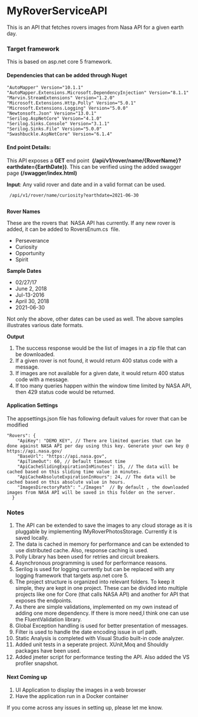 # MyRoverServiceAPI
This is an API that fetches rovers images from Nasa API for a given earth day.

### Target framework

This is based on asp.net core 5 framework.

#### Dependencies that can be added through Nuget
```
"AutoMapper" Version="10.1.1"
"AutoMapper.Extensions.Microsoft.DependencyInjection" Version="8.1.1"
"Marvin.StreamExtensions" Version="1.2.0"
"Microsoft.Extensions.Http.Polly" Version="5.0.1"
"Microsoft.Extensions.Logging" Version="5.0.0"
"Newtonsoft.Json" Version="13.0.1"
"Serilog.AspNetCore" Version="4.1.0"
"Serilog.Sinks.Console" Version="3.1.1"
"Serilog.Sinks.File" Version="5.0.0"
"Swashbuckle.AspNetCore" Version="6.1.4"
```
#### End point Details:

This API exposes a **GET** end point  **(/api/v1/rover/name/{RoverName}?earthdate={EarthDate})**. This can be verified using the added swagger page **(/swagger/index.html)**

**Input**: Any valid rover and date and in a valid format can be used.
```
 /api/v1/rover/name/curiosity?earthdate=2021-06-30
 
```
**Rover Names**

These are the rovers that  NASA API has currently. If any new rover is added, it can be added to RoversEnum.cs  file.
 - Perseverance
 - Curiosity
 - Opportunity
 - Spirit 

**Sample Dates**

- 02/27/17
- June 2, 2018
- Jul-13-2016
- April 30, 2018
- 2021-06-30

Not only the above, other dates can be used as well. The above samples illustrates various date formats.

**Output** 

1. The success response would be the list of images in a zip file that can be downloaded.
2. If a given rover is not found, it would return 400 status code with a message.
3. If images are not available for a given date, it would return 400 status code with a message.
4. If too many queries happen within the window time limited by NASA API, then 429 status code would be returned.

#### Application Settings

The appsettings.json file has following default values for rover that can be modified
```
"Rovers": {
    "ApiKey": "DEMO_KEY", // There are limited queries that can be done against NASA API per day using this key. Generate your own key @ https://api.nasa.gov/
    "BaseUrl": "https://api.nasa.gov",
    "ApiTimeOut": 60, // Default timeout time
    "ApiCacheSlidingExpirationInMinutes": 15, // The data will be cached based on this sliding time value in minutes.
    "ApiCacheAbsoluteExpirationInHours": 24, // The data will be cached based on this absolute value in hours.
    "ImagesDirectoryPath": "./Images"  // By default , the downloaded images from NASA API will be saved in this folder on the server.
  }
```
### Notes
 1. The API can be extended to save the images to any cloud storage as it is pluggable by implementing IMyRoverPhotosStorage. Currently it is saved locally.
2. The data is cached in memory for performance and can be extended to use distributed cache. Also, response caching is used.
3. Polly Library has been used for retries and circuit breakers.
4. Asynchronous programming is used for performance reasons.
5. Serilog is used for logging currently but can be replaced with any logging framework that targets asp.net core 5.
6. The project structure is organized into relevant folders. To keep it simple, they are kept in one project. These can be divided into multiple projects like one for Core (that calls NASA API) and another for API that exposes the endpoints.
7. As there are simple validations, implemented on my own instead of adding one more dependency. If there is more need,I think one can use the FluentValidation library. 
8. Global Exception handling is used for better presentation of messages.
9. Filter is used to handle the date encoding issue in url path. 
10. Static Analysis is completed with Visual Studio built-in code analyzer.
11. Added unit tests in a seperate project. XUnit,Moq and Shouldly packages have been used. 
12. Added jmeter script for performance testing the API. Also added the VS profiler snapshot.

#### Next Coming up
 
 1. UI Application to display the images in a web browser
 2. Have the application run in a Docker container
 
 If you come across any issues in setting up, please let me know.

